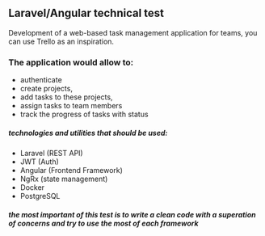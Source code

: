 ## Laravel/Angular technical test
Development of a web-based task management application for teams, you can use Trello as an inspiration.

### The application would allow to:

* authenticate
* create projects,
* add tasks to these projects,
* assign tasks to team members
* track the progress of tasks with status

##### technologies and utilities that should be used:

* Laravel (REST API)
* JWT (Auth)
* Angular (Frontend Framework)
* NgRx (state management)
* Docker
* PostgreSQL

##### the most important of this test is to write a clean code with a superation of concerns and try to use the most of each framework
